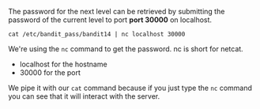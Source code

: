 The password for the next level can be retrieved by submitting the password of the current level to port **port 30000** on localhost.

`cat /etc/bandit_pass/bandit14 | nc localhost 30000`

We're using the `nc` command to get the password.  nc is short for netcat. 
- localhost for the hostname
- 30000 for the port

We pipe it with our `cat` command because if you just type the `nc` command you can see that it will interact with the server.
